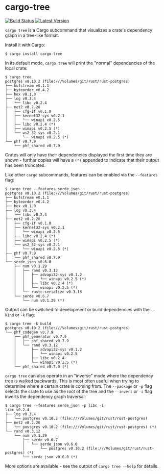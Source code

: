 # cargo-tree

[![Build Status](https://travis-ci.org/sfackler/cargo-tree.svg?branch=master)](https://travis-ci.org/sfackler/cargo-tree) [![Latest Version](https://img.shields.io/crates/v/cargo-tree.svg)](https://crates.io/crates/cargo-tree)

`cargo tree` is a Cargo subcommand that visualizes a crate's dependency graph
in a tree-like format.

Install it with Cargo:

```
$ cargo install cargo-tree
```

In its default mode, `cargo tree` will print the "normal" dependencies of the
local crate:

```
$ cargo tree
postgres v0.10.2 (file:///Volumes/git/rust/rust-postgres)
├── bufstream v0.1.1
├── byteorder v0.4.2
├── hex v0.1.0
├── log v0.3.4
│   └── libc v0.2.4
├── net2 v0.2.20
│   ├── cfg-if v0.1.0
│   ├── kernel32-sys v0.2.1
│   │   └── winapi v0.2.5
│   ├── libc v0.2.4 (*)
│   ├── winapi v0.2.5 (*)
│   └── ws2_32-sys v0.2.1
│       └── winapi v0.2.5 (*)
└── phf v0.7.9
    └── phf_shared v0.7.9
```

Crates will only have their dependencies displayed the first time they are
shown - further copies will have a `(*)` appended to indicate that their output
has been truncated.

Like other `cargo` subcommands, features can be enabled via the `--features`
flag:
```
$ cargo tree --features serde_json
postgres v0.10.2 (file:///Volumes/git/rust/rust-postgres)
├── bufstream v0.1.1
├── byteorder v0.4.2
├── hex v0.1.0
├── log v0.3.4
│   └── libc v0.2.4
├── net2 v0.2.20
│   ├── cfg-if v0.1.0
│   ├── kernel32-sys v0.2.1
│   │   └── winapi v0.2.5
│   ├── libc v0.2.4 (*)
│   ├── winapi v0.2.5 (*)
│   └── ws2_32-sys v0.2.1
│       └── winapi v0.2.5 (*)
├── phf v0.7.9
│   └── phf_shared v0.7.9
└── serde_json v0.6.0
    ├── num v0.1.29
    │   ├── rand v0.3.12
    │   │   ├── advapi32-sys v0.1.2
    │   │   │   └── winapi v0.2.5 (*)
    │   │   ├── libc v0.2.4 (*)
    │   │   └── winapi v0.2.5 (*)
    │   └── rustc-serialize v0.3.16
    └── serde v0.6.7
        └── num v0.1.29 (*)
```

Output can be switched to development or build dependencies with the `--kind`
or `-k` flag:

```
$ cargo tree -k build
postgres v0.10.2 (file:///Volumes/git/rust/rust-postgres)
└── phf_codegen v0.7.9
    ├── phf_generator v0.7.9
    │   ├── phf_shared v0.7.9
    │   └── rand v0.3.12
    │       ├── advapi32-sys v0.1.2
    │       │   └── winapi v0.2.5
    │       ├── libc v0.2.4
    │       └── winapi v0.2.5 (*)
    └── phf_shared v0.7.9 (*)
```

`cargo tree` can also operate in an "inverse" mode where the dependency tree is
walked backwards. This is most often useful when trying to determine where
a certain crate is coming from. The `--package` or `-p` flag selects the crate
to use as the root of the tree and the `--invert` or `-i` flag inverts the
dependency graph traversal:

```
$ cargo tree --features serde_json -p libc -i
libc v0.2.4
├── log v0.3.4
│   └── postgres v0.10.2 (file:///Volumes/git/rust/rust-postgres)
├── net2 v0.2.20
│   └── postgres v0.10.2 (file:///Volumes/git/rust/rust-postgres) (*)
└── rand v0.3.12
    └── num v0.1.29
        ├── serde v0.6.7
        │   └── serde_json v0.6.0
        │       └── postgres v0.10.2 (file:///Volumes/git/rust/rust-postgres) (*)
        └── serde_json v0.6.0 (*)
```

More options are available - see the output of `cargo tree --help` for details.
